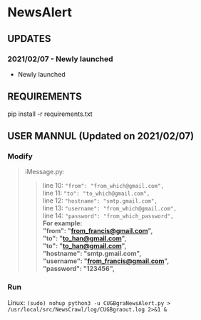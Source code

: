 # NewsAlert


## UPDATES
### **2021/02/07 - Newly launched**  
- Newly launched  
## REQUIREMENTS
pip install -r requirements.txt
## USER MANNUL (Updated on 2021/02/07)
### Modify
>iMessage.py:  
>>  
>>line 10:  ```"from": "from_which@gmail.com",```  
>>line 11:  ```"to": "to_which@gmail.com",```  
>>line 12:  ```"hostname": "smtp.gmail.com",```  
>>line 13:  ```"username": "from_which@gmail.com",```  
>>line 14:  ```"password": "from_which_password",```  
>>**For example:  
>>"from": "from_francis@gmail.com",  
>>"to": "to_han@gmail.com",  
>>"to": "to_han@gmail.com",  
>>"hostname": "smtp.gmail.com",  
>>"username": "from_francis@gmail.com",  
>>"password": "123456",**  
>>  
### Run
Linux:  ```(sudo) nohup python3 -u CUGBgraNewsAlert.py > /usr/local/src/NewsCrawl/log/CUGBgraout.log 2>&1 &```  
